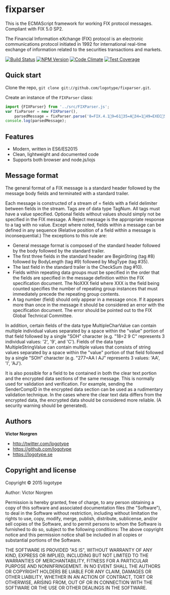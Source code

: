 # fixparser

This is the ECMAScript framework for working FIX protocol messages. Compliant with FIX 5.0 SP2.

The Financial Information eXchange (FIX) protocol is an electronic communications protocol initiated in 1992 for international real-time exchange of information related to the securities transactions and markets.

[![Build Status](https://travis-ci.org/logotype/fixparser.svg?branch=master)](https://travis-ci.org/logotype/fixparser) [![NPM Version](https://badge.fury.io/js/fixparser.svg)](http://badge.fury.io/js/fixparser) [![Code Climate](https://codeclimate.com/github/logotype/fixparser/badges/gpa.svg)](https://codeclimate.com/github/logotype/fixparser) [![Test Coverage](https://codeclimate.com/github/logotype/fixparser/badges/coverage.svg)](https://codeclimate.com/github/logotype/fixparser/coverage)


Quick start
-----------

Clone the repo, `git clone git://github.com/logotype/fixparser.git`.

Create an instance of the `FIXParser` class:

```javascript
import {FIXParser} from '../src/FIXParser.js';
var fixParser = new FIXParser(),
    parsedMessage = fixParser.parse('8=FIX.4.19=6135=A34=149=EXEC52=20121105-23:24:0656=BANZAI98=0108=3010=0038=FIX.4.19=6135=A34=149=BANZAI52=20121105-23:24:0656=EXEC98=0108=3010=0038=FIX.4.19=4935=034=249=BANZAI52=20121105-23:24:3756=EXEC10=2288=FIX.4.19=4935=034=249=EXEC52=20121105-23:24:3756=BANZAI10=2288=FIX.4.19=10335=D34=349=BANZAI52=20121105-23:24:4256=EXEC11=135215788257721=138=1000040=154=155=MSFT59=010=0628=FIX.4.19=13935=834=349=EXEC52=20121105-23:24:4256=BANZAI6=011=135215788257714=017=120=031=032=037=138=1000039=054=155=MSFT150=2151=010=0598=FIX.4.19=15335=834=449=EXEC52=20121105-23:24:4256=BANZAI6=12.311=135215788257714=1000017=220=031=12.332=1000037=238=1000039=254=155=MSFT150=2151=010=2308=FIX.4.19=10335=D34=449=BANZAI52=20121105-23:24:5556=EXEC11=135215789503221=138=1000040=154=155=ORCL59=010=0478=FIX.4.19=13935=834=549=EXEC52=20121105-23:24:5556=BANZAI6=011=135215789503214=017=320=031=032=037=338=1000039=054=155=ORCL150=2151=010=0498=FIX.4.19=15335=834=649=EXEC52=20121105-23:24:5556=BANZAI6=12.311=135215789503214=1000017=420=031=12.332=1000037=438=1000039=254=155=ORCL150=2151=010=2208=FIX.4.19=10835=D34=549=BANZAI52=20121105-23:25:1256=EXEC11=135215791235721=138=1000040=244=1054=155=SPY59=010=0038=FIX.4.19=13835=834=749=EXEC52=20121105-23:25:1256=BANZAI6=011=135215791235714=017=520=031=032=037=538=1000039=054=155=SPY150=2151=010=2528=FIX.4.19=10435=F34=649=BANZAI52=20121105-23:25:1656=EXEC11=135215791643738=1000041=135215791235754=155=SPY10=1988=FIX.4.19=8235=334=849=EXEC52=20121105-23:25:1656=BANZAI45=658=Unsupported message type10=0008=FIX.4.19=10435=F34=749=BANZAI52=20121105-23:25:2556=EXEC11=135215792530938=1000041=135215791235754=155=SPY10=1978=FIX.4.19=8235=334=949=EXEC52=20121105-23:25:2556=BANZAI45=758=Unsupported message type10=002');
console.log(parsedMessage);
```

Features
--------
+ Modern, written in ES6/ES2015
+ Clean, lightweight and documented code
+ Supports both browser and node.js/iojs

Message format
--------------

The general format of a FIX message is a standard header followed by the message body fields and terminated with a standard trailer.

Each message is constructed of a stream of <tag>=<value> fields with a field delimiter between fields in the stream. Tags are of data type TagNum. All tags must have a value specified. Optional fields without values should simply not be specified in the FIX message. A Reject message is the appropriate response to a tag with no value.
Except where noted, fields within a message can be defined in any sequence (Relative position of a field within a message is inconsequential.) The exceptions to this rule are:

- General message format is composed of the standard header followed by the body followed by the standard trailer.
- The first three fields in the standard header are BeginString (tag #8) followed by BodyLength (tag #9) followed by MsgType (tag #35).
- The last field in the standard trailer is the CheckSum (tag #10).
- Fields within repeating data groups must be specified in the order that the fields are specified in the message definition within the FIX specification document. The NoXXX field where XXX is the field being counted specifies the number of repeating group instances that must immediately precede the repeating group contents.
- A tag number (field) should only appear in a message once. If it appears more than once in the message it should be considered an error with the specification document. The error should be pointed out to the FIX Global Technical Committee.

In addition, certain fields of the data type MultipleCharValue can contain multiple individual values separated by a space within the "value" portion of that field followed by a single "SOH" character (e.g. "18=2 9 C<SOH>" represents 3 individual values: '2', '9', and 'C'). Fields of the data type MultipleStringValue can contain multiple values that consists of string values separated by a space within the "value" portion of that field followed by a single "SOH" character (e.g. "277=AA I AJ<SOH>" represents 3 values: 'AA', 'I', 'AJ').

It is also possible for a field to be contained in both the clear text portion and the encrypted data sections of the same message. This is normally used for validation and verification. For example, sending the SenderCompID in the encrypted data section can be used as a rudimentary validation technique. In the cases where the clear text data differs from the encrypted data, the encrypted data should be considered more reliable. (A security warning should be generated).

Authors
-------

**Victor Norgren**

+ http://twitter.com/logotype
+ https://github.com/logotype
+ https://logotype.se


Copyright and license
---------------------

Copyright © 2015 logotype

Author: Victor Norgren

Permission is hereby granted, free of charge, to any person obtaining a copy
of this software and associated documentation files (the "Software"), to
deal in the Software without restriction, including without limitation the
rights to use, copy, modify, merge, publish, distribute, sublicense, and/or
sell copies of the Software, and to permit persons to whom the Software is
furnished to do so, subject to the following conditions:  The above copyright
notice and this permission notice shall be included in all copies or
substantial portions of the Software.

THE SOFTWARE IS PROVIDED "AS IS", WITHOUT WARRANTY OF ANY KIND, EXPRESS OR
IMPLIED, INCLUDING BUT NOT LIMITED TO THE WARRANTIES OF MERCHANTABILITY,
FITNESS FOR A PARTICULAR PURPOSE AND NONINFRINGEMENT. IN NO EVENT SHALL THE
AUTHORS OR COPYRIGHT HOLDERS BE LIABLE FOR ANY CLAIM, DAMAGES OR OTHER
LIABILITY, WHETHER IN AN ACTION OF CONTRACT, TORT OR OTHERWISE, ARISING FROM,
OUT OF OR IN CONNECTION WITH THE SOFTWARE OR THE USE OR OTHER DEALINGS
IN THE SOFTWARE.

